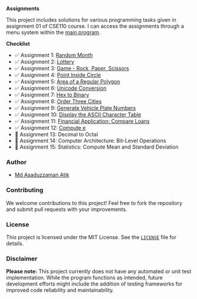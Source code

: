 
**Assignments**

This project includes solutions for various programming tasks given in assignment 01 of CSE110 course. I can access the assignments through a menu system within the [main program](./app/src/main/java/academic/cse110/assignment01/App.java).

**Checklist**

- ✅ Assignment 1: [Random Month](./app/src/main/java/academic/cse110/assignment01/assignments/T01_RandomMonth.java)
- ✅ Assignment 2: [Lottery](.app/src/main/java/academic/cse110/assignment01/assignments/T02_Lottery.java)
- ✅ Assignment 3: [Game - Rock, Paper, Scissors](./app/src/main/java/academic/cse110/assignment01/assignments/T03_GameRockPaperScissors.java)
- ✅ Assignment 4: [Point Inside Circle](./app/src/main/java/academic/cse110/assignment01/assignments/T04_PointInsideCircle.java)
- ✅ Assignment 5: [Area of a Regular Polygon](./app/src/main/java/academic/cse110/assignment01/assignments/T05_AreaRegularPolygon.java)
- ✅ Assignment 6: [Unicode Conversion](./app/src/main/java/academic/cse110/assignment01/assignments/T06_UnicodeConversion.java)
- ✅ Assignment 7: [Hex to Binary](./app/src/main/java/academic/cse110/assignment01/assignments/T07_HexToBinary.java)
- ✅ Assignment 8: [Order Three Cities](./app/src/main/java/academic/cse110/assignment01/assignments/T08_OrderThreeCities.java)
- ✅ Assignment 9: [Generate Vehicle Plate Numbers](./app/src/main/java/academic/cse110/assignment01/assignments/T09_GenerateVehiclePlateNumbers.java)
- ✅ Assignment 10: [Display the ASCII Character Table](./app/src/main/java/academic/cse110/assignment01/assignments/T10_ASCIICharacterTable.java)
- ✅ Assignment 11: [Financial Application: Compare Loans](./app/src/main/java/academic/cse110/assignment01/assignments/T11_CompareLoans.java)
- ✅ Assignment 12: [Compute e](./app/src/main/java/academic/cse110/assignment01/assignments/T12_ComputeE.java)
- 🚧 Assignment 13: Decimal to Octal
- 🚧 Assignment 14: Computer Architecture: Bit-Level Operations
- 🚧 Assignment 15: Statistics: Compute Mean and Standard Deviation

### Author

* [Md Asaduzzaman Atik](https://www.github.com/mrasadatik)

### Contributing

We welcome contributions to this project! Feel free to fork the repository and submit pull requests with your improvements.

### License

This project is licensed under the MIT License. See the [`LICENSE`](/LICENSE) file for details.

### Disclaimer

**Please note:** This project currently does not have any automated or unit test implementation. While the program functions as intended, future development efforts might include the addition of testing frameworks for improved code reliability and maintainability.

